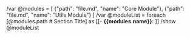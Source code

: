 /var @modules = [
  {"path": "file.md", "name": "Core Module"},
  {"path": "file.md", "name": "Utils Module"}
]
/var @moduleList = foreach [@modules.path # Section Title] as [[- **{{modules.name}}**: ]]
/show @moduleList